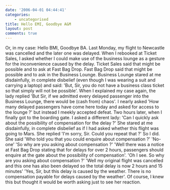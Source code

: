 ```yaml
---
date: '2006-04-01 04:44:41'
categories:
    - uncategorised
title: Hello EMI, Goodbye A&M
layout: post
comments: true
---
```

Or, in my case: Hello BMI, Goodbye BA. Last Monday, my flight to
Newcastle was cancelled and the later one was delayed. When I rebooked
at Ticket Sales, I asked whether I could make use of the business lounge
as a gesture for the inconvenience caused by the delay. Ticket Sales
said that might be possible and to ask at Fast Bag Drop. Fast Bag Drop
said that might be possible and to ask in the Business Lounge. Business
Lounge stared at me disdainfully, in complete disbelief (even though I
was wearing a suit and carrying a laptop) and said: 'But, Sir, you do
not have a business class ticket so that simply will not be possible'.
When I explained my case again, the lady replied 'But Sir, if we
admitted every delayed passenger into the Business Lounge, there would
be (cash from) chaos'. I nearly asked 'How many delayed passengers have
come here today and asked for access to the lounge ?' but instead I
meekly accepted defeat. Two hours later, when I finally got to the
boarding gate. I asked a different lady: 'Can I quickly ask about the
possibility of compensation for the delay ?' She stared at me
disdainfully, in complete disbelief as if I had asked whether this
flight was going to Mars. She replied 'I'm sorry, Sir. Could you repeat
that ?' So I did. She said 'Who told you that you could enquire about
compensation ?' 'No-one' 'So why are you asking about compensation ?'
'Well there was a notice at Fast Bag Drop stating that for delays for
over 2 hours, passengers should enquire at the gate about the
possibility of compensation'. 'Oh I see. So why are you asking about
compensation ?' 'Well my original flight was cancelled and this one has
also been delayed so the total delay is now 2 hours and 15 minutes'
'Yes, Sir, but this delay is caused by the weather. There is no
compensation payable for delays caused by the weather'. Of course, I
knew this but thought it would be worth asking just to see her reaction.
